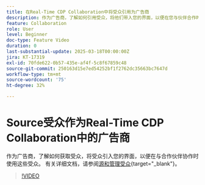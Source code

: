 ```yaml
---
title: 在Real-Time CDP Collaboration中将受众引用为广告商
description: 作为广告商，了解如何引用受众，将他们带入您的界面，以便在您与伙伴合作时使用他们。
feature: Collaboration
role: User
level: Beginner
doc-type: Feature Video
duration: 0
last-substantial-update: 2025-03-18T00:00:00Z
jira: KT-17319
exl-id: 70fde622-0b57-435e-af4f-5c8f67859c48
source-git-commit: 250163d15e7ed54252bf1f2762dc35663bc7647d
workflow-type: tm+mt
source-wordcount: '75'
ht-degree: 32%

---
```


# Source受众作为Real-Time CDP Collaboration中的广告商

作为广告商，了解如何获取受众，将受众引入您的界面，以便在与合作伙伴协作时使用这些受众。 有关详细文档，请参阅[源和管理受众](https://experienceleague.adobe.com/en/docs/real-time-cdp-collaboration/using/setup/onboard-audiences){target="_blank"}。

>[!VIDEO](https://video.tv.adobe.com/v/3452217/?learn=on&enablevpops)
